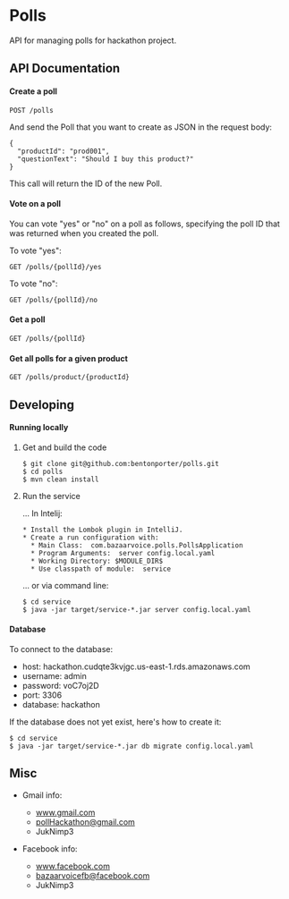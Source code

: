 Polls
=====

API for managing polls for hackathon project.


API Documentation
-----------------

#### Create a poll

```
POST /polls
```

And send the Poll that you want to create as JSON in the request body:

```
{
  "productId": "prod001",
  "questionText": "Should I buy this product?"
}
```

This call will return the ID of the new Poll.

#### Vote on a poll

You can vote "yes" or "no" on a poll as follows, specifying the poll ID that was returned
when you created the poll.

To vote "yes":
```
GET /polls/{pollId}/yes
```

To vote "no":
```
GET /polls/{pollId}/no
```

#### Get a poll

```
GET /polls/{pollId}
```

#### Get all polls for a given product

```
GET /polls/product/{productId}
```


Developing
----------

#### Running locally

1.  Get and build the code

        $ git clone git@github.com:bentonporter/polls.git
        $ cd polls
        $ mvn clean install

2.  Run the service

    ... In Intelij:

        * Install the Lombok plugin in IntelliJ.
        * Create a run configuration with:
          * Main Class:  com.bazaarvoice.polls.PollsApplication
          * Program Arguments:  server config.local.yaml
          * Working Directory: $MODULE_DIR$
          * Use classpath of module:  service

    ... or via command line:

        $ cd service
        $ java -jar target/service-*.jar server config.local.yaml


#### Database

To connect to the database:

- host: hackathon.cudqte3kvjgc.us-east-1.rds.amazonaws.com
- username: admin
- password: voC7oj2D
- port: 3306
- database: hackathon

If the database does not yet exist, here's how to create it:

    $ cd service
    $ java -jar target/service-*.jar db migrate config.local.yaml


Misc
----

- Gmail info:
    - www.gmail.com
    - pollHackathon@gmail.com
    - JukNimp3

- Facebook info:
    - www.facebook.com
    - bazaarvoicefb@facebook.com
    - JukNimp3
